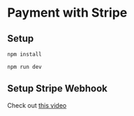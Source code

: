# Payment with Stripe

## Setup

```bash
npm install

npm run dev
```

## Setup Stripe Webhook

Check out [this video](https://drive.google.com/file/d/10xI17ObWfWSYs1OtuuMgIla8Zsjtv2mx/view)
